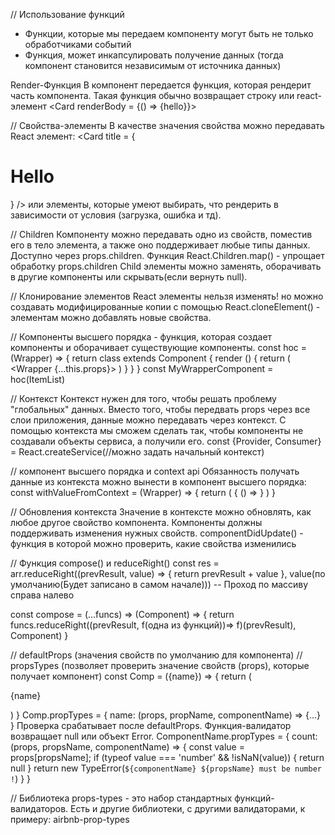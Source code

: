 // Использование функций 
 - Функции, которые мы передаем компоненту могут быть не только обработчиками событий 
 - Функция, может инкапсулировать получение данных (тогда компонент становится независимым от источника данных)

Render-Функция
В компонент передается функция, которая рендерит часть компонента. Такая функция обычно возвращает строку или react-элемент <Card renderBody = {() => {<span>hello</span>}}>

// Свойства-элементы 
В качестве значения свойства можно передавать React элемент: <Card title = {<h1>Hello</h1>} /> или элементы, которые умеют выбирать, что рендерить в зависимости от условия (загрузка, ошибка и тд).

// Children
Компоненту можно передавать одно из свойств, поместив его в тело элемента, а также оно поддерживает любые типы данных. Доступно через props.children.
Функция React.Children.map() - упрощает обработку props.children
Child элементы можно заменять, оборачивать в другие компоненты или скрывать(если вернуть null).


// Клонирование элементов 
React элементы нельзя изменять!
но можно создавать модифицированные копии с помощью React.cloneElement() - элементам можно добавлять новые свойства.

// Компоненты высшего порядка - функция, которая создает компоненты и оборачивает существующие компоненты.
const hoc = (Wrapper) => {
    return class extends Component {
        render () {
            return (
                <Wrapper {...this.props}>
            )
        }
    }
}
const MyWrapperComponent = hoc(ItemList)

// Контекст 
Контекст нужен для того, чтобы решать проблему "глобальных" данных. Вместо того, чтобы передвать props через все слои приложения, данные можно передавать через контекст. 
С помощью контекста мы сможем сделать так, чтобы компоненты не создавали объекты сервиса, а получили его.
const {Provider, Consumer} = React.createService(//можно задать начальный контекст)

// компонент высшего порядка и context api 
Обязанность получать данные из контекста можно вынести в компонент высшего порядка: 
const withValueFromContext = (Wrapper) => {
    return (
        <Consumer>
           {
                () => <Wrapper value = {value} />
           }
        </Consumer>
    ) 
}

// Обновления контекста 
Значение в контексте можно обновлять, как любое другое свойство компонента. Компоненты должны поддерживать изменения нужных свойств. componentDidUpdate() - функция в которой можно проверить, какие свойства изменились 

// Функция compose() и reduceRight()
const res = arr.reduceRight((prevResult, value) => {
    return prevResult + value
}, value(по умолчанию(Будет записано в самом начале))) -- Проход по массиву справа налево 

const compose = (...funcs) => (Component) => {
    return funcs.reduceRight((prevResult, f(одна из функций))=> f)(prevResult), Component)
}

// defaultProps (значения свойств по умолчанию для компонента)
// propsTypes (позволяет проверить значение свойств (props), которые получает компонент)
const Comp = ({name}) => {
    return (
        <p>{name}</p>
    )
}
Comp.propTypes = {
    name: (props, propName, componentName) => {...}
}
Проверка срабатывает после defaultProps.
Функция-валидатор возвращает null или объект Error.
ComponentName.propTypes = {
    count: (props, propsName, componentName) => {
        const value = props[propsName];
        if (typeof value === 'number' && !isNaN(value)) {
            return null
        }
        return new TypeError(`${componentName} ${propsName} must be number !`)
    }
}

// Библиотека props-types - это набор стандартных функций-валидаторов. Есть и другие библиотеки, с другими валидаторами, к примеру: airbnb-prop-types
